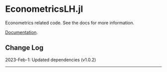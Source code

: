 # EconometricsLH.jl

Econometrics related code. See the docs for more information.

[Documentation](lhendricks.org/julia/EconometricsLH/index.html).

## Change Log

2023-Feb-1: Updated dependencies (v1.0.2)

--------